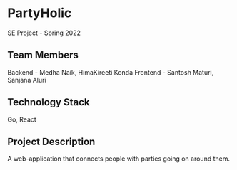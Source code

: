 # PartyHolic
SE Project - Spring 2022

## Team Members
Backend - Medha Naik, HimaKireeti Konda 
Frontend - Santosh Maturi, Sanjana Aluri

## Technology Stack
Go, React

## Project Description
A web-application that connects people with parties going on around them.
